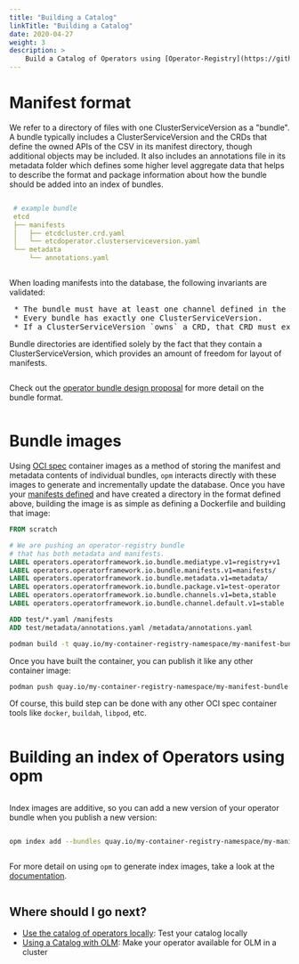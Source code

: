 ```yaml
---
title: "Building a Catalog"
linkTitle: "Building a Catalog"
date: 2020-04-27
weight: 3
description: >
    Build a Catalog of Operators using [Operator-Registry](https://github.com/operator-framework/operator-registry) 
---
```


# Manifest format

We refer to a directory of files with one ClusterServiceVersion as a "bundle". A bundle typically includes a ClusterServiceVersion and the CRDs that define the owned APIs of the CSV in its manifest directory, though additional objects may be included. It also includes an annotations file in its metadata folder which defines some higher level aggregate data that helps to describe the format and package information about how the bundle should be added into an index of bundles.
<pre></pre>

```yaml
 # example bundle
 etcd
 ├── manifests
 │   ├── etcdcluster.crd.yaml
 │   └── etcdoperator.clusterserviceversion.yaml
 └── metadata
     └── annotations.yaml
```
<pre></pre>
When loading manifests into the database, the following invariants are validated:
<pre>
 * The bundle must have at least one channel defined in the annotations.
 * Every bundle has exactly one ClusterServiceVersion.
 * If a ClusterServiceVersion `owns` a CRD, that CRD must exist in the bundle.
</pre>
Bundle directories are identified solely by the fact that they contain a ClusterServiceVersion, which provides an amount of freedom for layout of manifests.
<pre></pre>
Check out the [operator bundle design proposal](https://github.com/operator-framework/operator-registry/blob/master/docs/design/operator-bundle.md) for more detail on the bundle format.
<pre></pre>

# Bundle images

Using [OCI spec](https://github.com/opencontainers/image-spec/blob/master/spec.md) container images as a method of storing the manifest and metadata contents of individual bundles, `opm` interacts directly with these images to generate and incrementally update the database. Once you have your [manifests defined](https://operator-framework.github.io/olm-book/docs/packaging-an-operator.html#writing-your-operator-manifests) and have created a directory in the format defined above, building the image is as simple as defining a Dockerfile and building that image:

```Dockerfile
FROM scratch

# We are pushing an operator-registry bundle
# that has both metadata and manifests.
LABEL operators.operatorframework.io.bundle.mediatype.v1=registry+v1
LABEL operators.operatorframework.io.bundle.manifests.v1=manifests/
LABEL operators.operatorframework.io.bundle.metadata.v1=metadata/
LABEL operators.operatorframework.io.bundle.package.v1=test-operator
LABEL operators.operatorframework.io.bundle.channels.v1=beta,stable
LABEL operators.operatorframework.io.bundle.channel.default.v1=stable

ADD test/*.yaml /manifests
ADD test/metadata/annotations.yaml /metadata/annotations.yaml
```

```sh
podman build -t quay.io/my-container-registry-namespace/my-manifest-bundle:latest -f bundle.Dockerfile .
```

Once you have built the container, you can publish it like any other container image:

```sh
podman push quay.io/my-container-registry-namespace/my-manifest-bundle:latest
```

Of course, this build step can be done with any other OCI spec container tools like `docker`, `buildah`, `libpod`, etc.
<pre></pre>

# Building an index of Operators using opm


<pre></pre>
Index images are additive, so you can add a new version of your operator bundle when you publish a new version:
<pre></pre>
```sh
opm index add --bundles quay.io/my-container-registry-namespace/my-manifest-bundle:0.0.2 --from-index quay.io/my-container-registry-namespace/my-index:1.0.0 --tag quay.io/my-container-registry-namespace/my-index:1.0.1
```
<pre></pre>
For more detail on using `opm` to generate index images, take a look at the [documentation](https://github.com/operator-framework/operator-registry/blob/master/docs/design/opm-tooling.md).
<pre></pre>

## Where should I go next?

* [Use the catalog of operators locally](/docs/concepts/olm-architecture/operator-registry/using-a-catalog-locally): Test your catalog locally 
* [Using a Catalog with OLM](/docs/concepts/olm-architecture/operator-registry/using-catalog-with-olm): Make your operator available for OLM in a cluster
